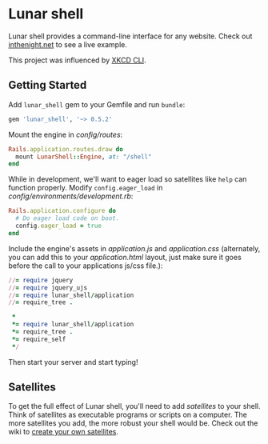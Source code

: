 # Lunar shell

Lunar shell provides a command-line interface for any website. Check out
[inthenight.net](http://inthenight.net/) to see a live example.

This project was influenced by [XKCD CLI](http://uni.xkcd.com/).

## Getting Started

Add `lunar_shell` gem to your Gemfile and run `bundle`:

```ruby
gem 'lunar_shell', '~> 0.5.2'
```

Mount the engine in _config/routes_:

```ruby
Rails.application.routes.draw do
  mount LunarShell::Engine, at: "/shell"
end
```

While in development, we'll want to eager load so satellites like `help` can
function properly. Modify `config.eager_load` in
_config/environments/development.rb_:

```ruby
Rails.application.configure do
  # Do eager load code on boot.
  config.eager_load = true
end
```

Include the engine's assets in _application.js_ and _application.css_
(alternately, you can add this to your _application.html_ layout, just make sure
it goes before the call to your applications js/css file.):

```ruby
//= require jquery
//= require jquery_ujs
//= require lunar_shell/application
//= require_tree .
```

```ruby
 *
 *= require lunar_shell/application
 *= require_tree .
 *= require_self
 */
```

Then start your server and start typing!

## Satellites

To get the full effect of Lunar shell, you'll need to add _satellites_ to your
shell. Think of satellites as executable programs or scripts on a computer. The
more satellites you add, the more robust your shell would be. Check out the wiki
to [create your own satellites](https://github.com/davenguyen/lunar-shell/wiki/Hello,-Satellite!-(creating-your-first-satellite)).
